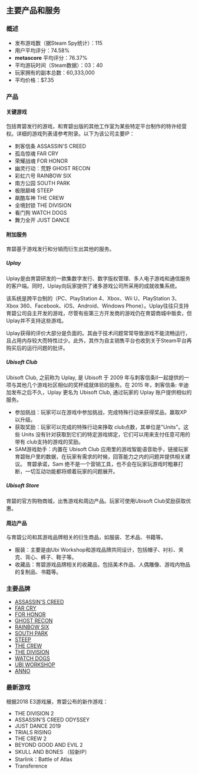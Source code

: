 ## 主要产品和服务

### 概述

- 发布游戏数（据Steam Spy统计）：115
- 用户平均评分：74.58% 
- **metascore** 平均评分：76.37%
- 平均游玩时间（Steam数据）：03：40
- 玩家拥有的副本总数：60,333,000 
- 平均价格：$7.35 

### 产品

#### 关键游戏

包括育碧发行的游戏，和育碧出版的其他工作室为某些特定平台制作的特许经营权。详细的游戏列表请参考附录。以下为该公司主要IP：

- 刺客信条 ASSASSIN'S CREED
- 孤岛惊魂  FAR CRY
- 荣耀战魂 FOR HONOR
- 幽灵行动：荒野 GHOST RECON
- 彩虹六号  RAINBOW SIX
- 南方公园  SOUTH PARK
- 极限巅峰  STEEP
- 飙酷车神  THE CREW
- 全境封锁  THE DIVISION
- 看门狗  WATCH DOGS
- 舞力全开 JUST DANCE

#### 附加服务

育碧基于游戏发行和分销而衍生出其他的服务。

##### Uplay

Uplay是由育碧研发的一款集数字发行、数字版权管理、多人电子游戏和通信服务的客户端。同时，Uplay向玩家提供了诸多游戏公司所采用的成就收集系统。

该系统是跨平台制的（PC、PlayStation 4、Xbox、Wii U、PlayStation 3、Xbox 360、Facebook、iOS、Android、Windows Phone）。Uplay往往只支持育碧公司自主开发的游戏，尽管有些第三方开发商的游戏仍在育碧商城中贩卖，但Uplay并不支持这些游戏。

Uplay获得的评价大部分是负面的。其由于技术问题常常导致游戏不能流畅运行，且占用内存较大而特性过少。此外，其作为自主销售平台也收到关于Steam平台再购买后的运行问题的批评。

##### Ubisoft Club

Ubisoft Club, 之前称为 Uplay, 是 Ubisoft 于 2009 年与刺客信条II一起提供的一项与其他几个游戏社区相似的奖杯成就体验的服务。在 2015 年，刺客信条: 辛迪加发布之后不久，Uplay 更名为 Ubisoft Club, 通过玩家的 Uplay 账户提供相似的服务。

- 参加挑战：玩家可以在游戏中参加挑战，完成特殊行动来获得奖品，赢取XP以升级。
- 获取奖励：玩家可以完成的特殊行动来挣取 club点数，其单位是"Units"。这些 Units 没有针对获取到它们的特定游戏绑定，它们可以用来支付任意可用的带有 club支持的游戏的奖励。
- SAM游戏助手：内置在 Ubisoft Club 应用里的游戏智能语音助手，链接玩家育碧账户里的数据，在玩家有需求的时候，回答能力之内的问题并提供相关建议。 育碧承诺，Sam 绝不是一个营销工具，也不会在玩家玩游戏时粗暴打断，一切互动功能都将顺着玩家的问题展开。

##### Ubisoft Store

育碧的官方购物商城，出售游戏和周边产品。玩家可使用Ubisoft Club奖励获取优惠。

#### 周边产品

与育碧公司和其游戏品牌相关的衍生商品，如服装、艺术品、书籍等。

- 服装：主要是由Ubi Workshop和游戏品牌共同设计，包括帽子、衬衫、夹克、背心、裤子、鞋子等。
- 收藏品：育碧游戏品牌相关的收藏品，包括美术作品、人偶雕像、游戏内物品的复制品、书籍等。

### 主要品牌

- [ASSASSIN'S CREED](https://store.ubi.com/us/our-brands/assassins-creed/?lang=en_US)
- [FAR CRY](https://store.ubi.com/us/our-brands/far-cry/?lang=en_US)
- [FOR HONOR](https://store.ubi.com/us/our-brands/for-honor/?lang=en_US)
- [GHOST RECON](https://store.ubi.com/us/our-brands/ghost-recon/?lang=en_US)
- [RAINBOW SIX](https://store.ubi.com/us/our-brands/rainbow-six/?lang=en_US)
- [SOUTH PARK](https://store.ubi.com/us/our-brands/south-park/?lang=en_US)
- [STEEP](https://store.ubi.com/us/our-brands/steep/?lang=en_US)
- [THE CREW](https://store.ubi.com/us/our-brands/the-crew/?lang=en_US)
- [THE DIVISION](https://store.ubi.com/us/our-brands/the-division/?lang=en_US)
- [WATCH DOGS](https://store.ubi.com/us/our-brands/watch-dogs/?lang=en_US)
- [UBI WORKSHOP](https://store.ubi.com/us/our-brands/ubi-workshop/?lang=en_US)
- [ANNO](https://store.ubi.com/us/our-brands/anno/?lang=en_US)

### 最新游戏

根据2018 E3游戏展，育碧公布的新作游戏：

- THE DIVISION 2
- ASSASSIN'S CREED ODYSSEY
- JUST DANCE 2019 
- TRIALS RISING 
- THE CREW 2 
- BEYOND GOOD AND EVIL 2 
- SKULL AND BONES  （较新IP）
- Starlink：Battle of Atlas 
- Transference 




